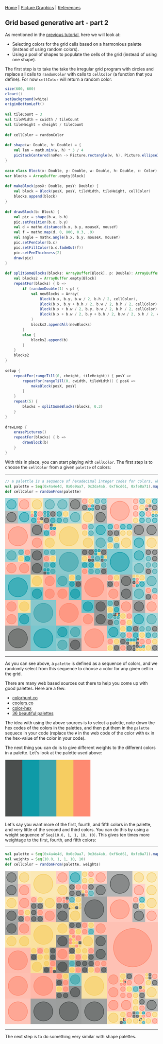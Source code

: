 <div class="nav">
  <a href="../index.html">Home</a> | <a href="../picture-index.html">Picture Graphics</a> | <a href="../tutorials-index.html">References</a>
</div>

## Grid based generative art - part 2

As mentioned in the [previous tutorial](./generative-art-grid-intro.html), here we will look at:
* Selecting colors for the grid cells based on a harmonious palette (instead of using random colors).
* Using a pool of shapes to populate the cells of the grid (instead of using one shape).

The first step is to take the take the irregular grid program with circles and replace all calls to `randomColor` with calls to `cellColor` (a function that you define). For now `cellColor` will return a random color:

```scala
size(600, 600)
cleari()
setBackground(white)
originBottomLeft()

val tileCount = 3
val tileWidth = cwidth / tileCount
val tileHeight = cheight / tileCount

def cellColor = randomColor

def shape(w: Double, h: Double) = {
    val len = math.min(w, h) * 3 / 4
    picStackCentered(noPen -> Picture.rectangle(w, h), Picture.ellipseInRect(len, len))
}

case class Block(x: Double, y: Double, w: Double, h: Double, c: Color)
var blocks = ArrayBuffer.empty[Block]

def makeBlock(posX: Double, posY: Double) {
    val block = Block(posX, posY, tileWidth, tileHeight, cellColor)
    blocks.append(block)
}

def drawBlock(b: Block) {
    val pic = shape(b.w, b.h)
    pic.setPosition(b.x, b.y)
    val d = mathx.distance(b.x, b.y, mouseX, mouseY)
    val f = mathx.map(d, 0, 800, 0.3, .9)
    val angle = mathx.angle(b.x, b.y, mouseX, mouseY)
    pic.setPenColor(b.c)
    pic.setFillColor(b.c.fadeOut(f))
    pic.setPenThickness(2)
    draw(pic)
}

def splitSomeBlocks(blocks: ArrayBuffer[Block], p: Double): ArrayBuffer[Block] = {
    val blocks2 = ArrayBuffer.empty[Block]
    repeatFor(blocks) { b =>
        if (randomDouble(1) < p) {
            val newBlocks = Array(
                Block(b.x, b.y, b.w / 2, b.h / 2, cellColor),
                Block(b.x, b.y + b.h / 2, b.w / 2, b.h / 2, cellColor),
                Block(b.x + b.w / 2, b.y, b.w / 2, b.h / 2, cellColor),
                Block(b.x + b.w / 2, b.y + b.h / 2, b.w / 2, b.h / 2, cellColor)
            )
            blocks2.appendAll(newBlocks)
        }
        else {
            blocks2.append(b)
        }
    }
    blocks2
}

setup {
    repeatFor(rangeTill(0, cheight, tileHeight)) { posY =>
        repeatFor(rangeTill(0, cwidth, tileWidth)) { posX =>
            makeBlock(posX, posY)
        }
    }
    repeat(5) {
        blocks = splitSomeBlocks(blocks, 0.3)
    }
}

drawLoop {
    erasePictures()
    repeatFor(blocks) { b =>
        drawBlock(b)
    }
}
```

With this in place, you can start playing with `cellColor`. The first step is to choose the `cellColor` from a given `palette` of colors:

---

```scala
// a palettle is a sequence of hexadecimal integer codes for colors, which we map them to color values using the cm.hex function.
val palette = Seq(0x4a4e4d, 0x0e9aa7, 0x3da4ab, 0xf6cd61, 0xfe8a71).map(cm.hex(_))
def cellColor = randomFrom(palette)
```

![color-palette-1](color-palette-1.png)

---

As you can see above, a `palette` is defined as a sequence of colors, and we randomly select from this sequence to choose a color for any given cell in the grid.

There are many web based sources out there to help you come up with good palettes. Here are a few:
* [colorhunt.co](https://colorhunt.co/palettes/popular)
* [coolers.co](https://coolors.co/)
* [color-hex](https://www.color-hex.com/color-palettes/)
* [36 beautiful palettes](https://digitalsynopsis.com/design/beautiful-color-palettes-combinations-schemes/)

The idea with using the above sources is to select a palette, note down the hex codes of the colors in the palettes, and then put them in the `palette` sequece in your code (replace the `#` in the web code of the color with `0x` in the hex-value of the color in your code).

The next thing you can do is to give different weights to the different colors in a palette. Let's look at the palette used above:

![moonlight-bytes-palette](moonlight-bytes-palette.png)

Let's say you want more of the first, fourth, and fifth colors in the palette, and very little of the second and third colors. You can do this by using a weight sequence of `Seq(10.0, 1, 1, 10, 10)`. This gives ten times more weightage to the first, fourth, and fifth colors:

---

```scala
val palette = Seq(0x4a4e4d, 0x0e9aa7, 0x3da4ab, 0xf6cd61, 0xfe8a71).map(cm.hex(_))
val weights = Seq(10.0, 1, 1, 10, 10)
def cellColor = randomFrom(palette, weights)
```

![color-palette-2](color-palette-2.png)

---

The next step is to do something very similar with shape palettes.